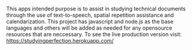 This apps intended purpose is to assist in studying technical documents through the use of text-to-speech, spatial repetition assistance and calendarization.
This project has javascript and node.js as the base languages and others will be added as needed for any opensource resources that are neccessary.  To see the live production version visit: https://studyingperfection.herokuapp.com/


